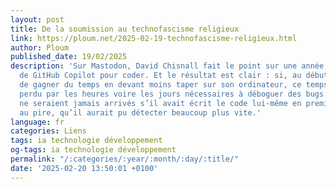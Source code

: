 ```yaml
---
layout: post
title: De la soumission au technofascisme religieux
link: https://ploum.net/2025-02-19-technofascisme-religieux.html
author: Ploum
published_date: 19/02/2025
description: 'Sur Mastodon, David Chisnall fait le point sur une année d’utilisation
  de GitHub Copilot pour coder. Et le résultat est clair : si, au début, il a l’impression
  de gagner du temps en devant moins taper sur son ordinateur, ce temps est très largement
  perdu par les heures voire les jours nécessaires à déboguer des bugs subtils qui
  ne seraient jamais arrivés s’il avait écrit le code lui-même en premier lieu ou,
  au pire, qu’il aurait pu détecter beaucoup plus vite.'
language: fr
categories: Liens
tags: ia technologie développement
og-tags: ia technologie développement
permalink: "/:categories/:year/:month/:day/:title/"
date: '2025-02-20 13:50:01 +0100'
---
```


